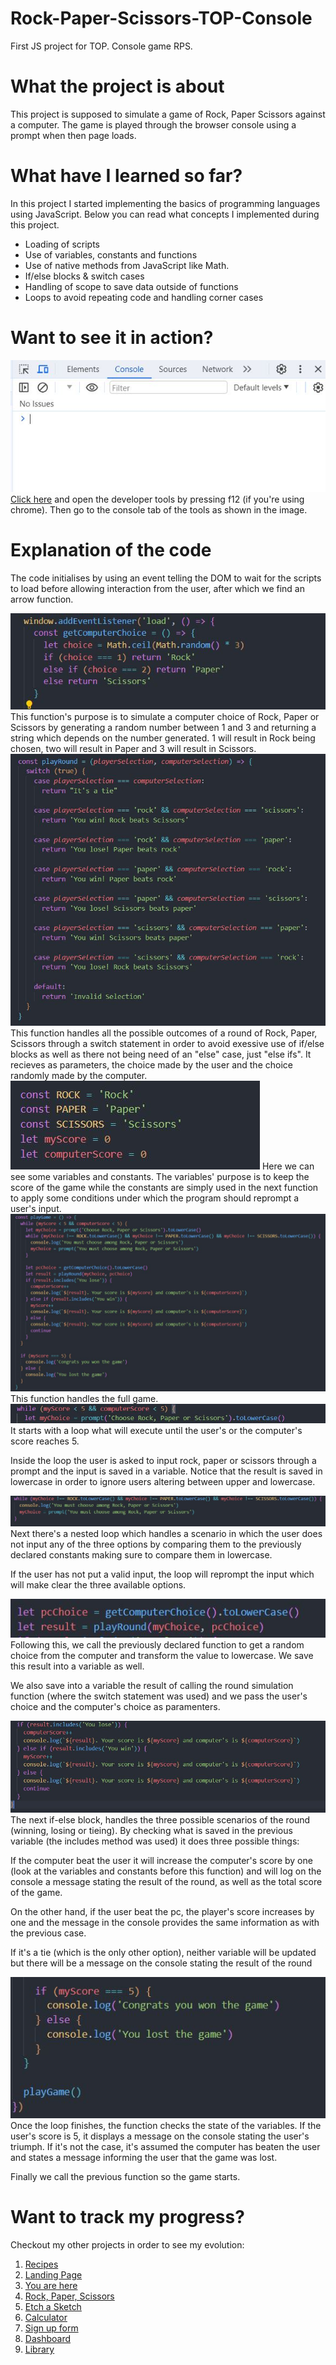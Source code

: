 # Rock-Paper-Scissors-TOP-Console

First JS project for TOP. Console game RPS.

# What the project is about

This project is supposed to simulate a game of Rock, Paper Scissors against a computer.
The game is played through the browser console using a prompt when then page loads.

# What have I learned so far?

In this project I started implementing the basics of programming languages using JavaScript.
Below you can read what concepts I implemented during this project.

<ul>
  <li>Loading of scripts</li>
  <li>Use of variables, constants and functions</li>
  <li>Use of native methods from JavaScript like Math.</li>
  <li>If/else blocks & switch cases</li>
  <li>Handling of scope to save data outside of functions</li>
  <li>Loops to avoid repeating code and handling corner cases</li>
</ul>

# Want to see it in action?

<img src="./docs-images/Console.JPG" alt="How to check the console">
<a href="https://hroglardev.github.io/Rock-Paper-Scissors-TOP-Console/" target="_blank">Click here</a> and open the developer tools by pressing f12 (if you're using chrome). Then go to the console tab of the tools as shown in the image.

# Explanation of the code

The code initialises by using an event telling the DOM to wait for the scripts to load before allowing interaction from the user, after which we find an arrow function.

<img src="./docs-images/Computer-choice-function.JPG" alt="A function to select a random choice made by a pc">
This function's purpose is to simulate a computer choice of Rock, Paper or Scissors by generating a random number between 1 and 3 and returning a string which depends on the number generated.
1 will result in Rock being chosen, two will result in Paper and 3 will result in Scissors.

<img src="./docs-images/Round-result-function.JPG" alt="A function to handle possible results in a game of Rock, Paper, Scissors">
This function handles all the possible outcomes of a round of Rock, Paper, Scissors through a switch statement in order to avoid exessive use of if/else blocks as well as there not being need of an "else" case, just "else ifs". It recieves as parameters, the choice made by the user and the choice randomly made by the computer.

<img src="./docs-images/Variables-and-constants.JPG" alt="A group of variables and constants to save information to be used elsewhere">
Here we can see some variables and constants. The variables' purpose is to keep the score of the game while the constants are simply used in the next function to apply some conditions under which the program should reprompt a user's input.

<img src="./docs-images/Full-game-function.JPG" alt="A function to simulate a full game of Rock, Paper, Scissors">
This function handles the full game.

<img src="./docs-images/Initial-loop.JPG" alt="A while loop that will execute when either player reaches a score of five">
It starts with a loop what will execute until the user's or the computer's score reaches 5.

Inside the loop the user is asked to input rock, paper or scissors through a prompt and the input is saved in a variable. Notice that the result is saved in lowercase in order to ignore users altering between upper and lowercase.

<img src="./docs-images/Nested-loop.JPG" alt="A nested while loop that handles the user not choosing an available option">
Next there's a nested loop which handles a scenario in which the user does not input any of the three options by comparing them to the previously declared constants making sure to compare them in lowercase.

If the user has not put a valid input, the loop will reprompt the input which will make clear the three available options.

<img src="./docs-images/Pc-choice-and-round-result.JPG" alt="Code displaying the computer's choice and the result of the round being saved into variables by calling previously declared function">
Following this, we call the previously declared function to get a random choice from the computer and transform the value to lowercase. We save this result into a variable as well.

We also save into a variable the result of calling the round simulation function (where the switch statement was used) and we pass the user's choice and the computer's choice as paramenters.

<img src="./docs-images/Result-of-round-if-else.JPG" alt="An if-else block to handle winning, losing or tieing the round">
The next if-else block, handles the three possible scenarios of the round (winning, losing or tieing). By checking what is saved in the previous variable (the includes method was used) it does three possible things:

If the computer beat the user it will increase the computer's score by one (look at the variables and constants before this function) and will log on the console a message stating the result of the round, as well as the total score of the game.

On the other hand, if the user beat the pc, the player's score increases by one and the message in the console provides the same information as with the previous case.

If it's a tie (which is the only other option), neither variable will be updated but there will be a message on the console stating the result of the round

<img src="./docs-images/End of Code.JPG" alt="The last piece of the code to show how the program tells the user the game's state">
Once the loop finishes, the function checks the state of the variables. If the user's score is 5, it displays a message on the console stating the user's triumph. If it's not the case, it's assumed the computer has beaten the user and states a message informing the user that the game was lost.

Finally we call the previous function so the game starts.

# Want to track my progress?

Checkout my other projects in order to see my evolution:

<ol>
  <li><a href="https://github.com/hroglardev/odin-recipes" target="_blank">Recipes</a></li>
  <li><a href="https://github.com/hroglardev/Odin-landing-page" target="_blank">Landing Page</a></li>
  <li><a href="https://github.com/hroglardev/Rock-Paper-Scissors-TOP-Console" target="_blank">You are here</a></li>
  <li><a href="https://github.com/hroglardev/Rock-Paper-Scissors-TOP" target="_blank">Rock, Paper, Scissors</a></li>
  <li><a href="https://github.com/hroglardev/Etch-a-Sketch" target="_blank">Etch a Sketch</a></li>
  <li><a href="https://github.com/hroglardev/Calculator" target="_blank">Calculator</a></li>
  <li><a href="https://github.com/hroglardev/Sign-up-form-TOP" target="_blank">Sign up form</a></li>
  <li><a href="https://github.com/hroglardev/Dashboard" target="_blank">Dashboard</a></li>
  <li><a href="https://github.com/hroglardev/Library" target="_blank">Library</a></li>
</ol>
